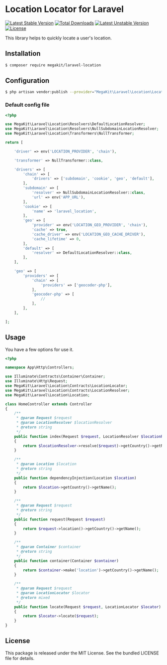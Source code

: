 Location Locator for Laravel
============================

[![Latest Stable Version](https://poser.pugx.org/megakit/laravel-location/v/stable)](https://packagist.org/packages/megakit/laravel-location)
[![Total Downloads](https://poser.pugx.org/megakit/laravel-location/downloads)](https://packagist.org/packages/megakit/laravel-location)
[![Latest Unstable Version](https://poser.pugx.org/megakit/laravel-location/v/unstable)](https://packagist.org/packages/megakit/laravel-location)
[![License](https://poser.pugx.org/megakit/laravel-location/license)](https://packagist.org/packages/megakit/laravel-location)

This library helps to quickly locate a user's location.

Installation
------------

```sh
$ composer require megakit/laravel-location
```

Configuration
-------------

```sh
$ php artisan vendor:publish --provider="MegaKit\Laravel\Location\LocationServiceProvider"
```

### Default config file

```php
<?php

use MegaKit\Laravel\Location\Resolvers\DefaultLocationResolver;
use MegaKit\Laravel\Location\Resolvers\NullSubdomainLocationResolver;
use MegaKit\Laravel\Location\Transformers\NullTransformer;

return [

    'driver' => env('LOCATION_PROVIDER', 'chain'),

    'transformer' => NullTransformer::class,

    'drivers' => [
        'chain' => [
            'drivers' => ['subdomain', 'cookie', 'geo', 'default'],
        ],
        'subdomain' => [
            'resolver' => NullSubdomainLocationResolver::class,
            'url' => env('APP_URL'),
        ],
        'cookie' => [
            'name' => 'laravel_location',
        ],
        'geo' => [
            'provider' => env('LOCATION_GEO_PROVIDER', 'chain'),
            'cache' => true,
            'cache_driver' => env('LOCATION_GEO_CACHE_DRIVER'),
            'cache_lifetime' => 0,
        ],
        'default' => [
            'resolver' => DefaultLocationResolver::class,
        ],
    ],

    'geo' => [
        'providers' => [
            'chain' => [
                'providers' => ['geocoder-php'],
            ],
            'geocoder-php' => [
                //
            ],
        ],
    ],

];
```

Usage
-----

You have a few options for use it.

```php
<?php

namespace App\Http\Controllers;

use Illuminate\Contracts\Container\Container;
use Illuminate\Http\Request;
use MegaKit\Laravel\Location\Contracts\LocationLocator;
use MegaKit\Laravel\Location\Contracts\LocationResolver;
use MegaKit\Laravel\Location\Location;

class HomeController extends Controller
{
    /**
     * @param Request $request
     * @param LocationResolver $locationResolver
     * @return string
     */
    public function index(Request $request, LocationResolver $locationResolver)
    {
        return $locationResolver->resolve($request)->getCountry()->getName();
    }

    /**
     * @param Location $location
     * @return string
     */
    public function dependencyInjection(Location $location)
    {
        return $location->getCountry()->getName();
    }

    /**
     * @param Request $request
     * @return string
     */
    public function request(Request $request)
    {
        return $request->location()->getCountry()->getName();
    }

    /**
     * @param Container $container
     * @return string
     */
    public function container(Container $container)
    {
        return $container->make('location')->getCountry()->getName();
    }

    /**
     * @param Request $request
     * @param LocationLocator $locator
     * @return mixed
     */
    public function locate(Request $request, LocationLocator $locator)
    {
        return $locator->locate($request);
    }
}
```

License
-------

This package is released under the MIT License. See the bundled LICENSE file for details.
